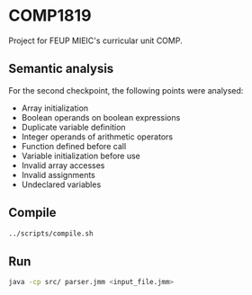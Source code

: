 # COMP1819

Project for FEUP MIEIC's curricular unit COMP.

## Semantic analysis

For the second checkpoint, the following points were analysed:

* Array initialization
* Boolean operands on boolean expressions
* Duplicate variable definition
* Integer operands of arithmetic operators
* Function defined before call
* Variable initialization before use
* Invalid array accesses
* Invalid assignments
* Undeclared variables

## Compile

```bash
../scripts/compile.sh
```

## Run

```bash
java -cp src/ parser.jmm <input_file.jmm>
```
